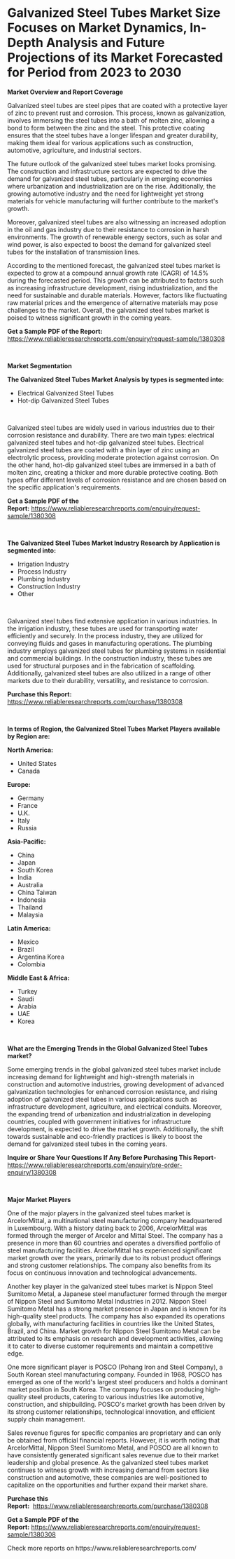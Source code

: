 <p><h1>Galvanized Steel Tubes Market Size Focuses on Market Dynamics, In-Depth Analysis and Future Projections of its Market Forecasted for Period from 2023 to 2030</h1></p><p><strong>Market Overview and Report Coverage</strong></p>
<p><p>Galvanized steel tubes are steel pipes that are coated with a protective layer of zinc to prevent rust and corrosion. This process, known as galvanization, involves immersing the steel tubes into a bath of molten zinc, allowing a bond to form between the zinc and the steel. This protective coating ensures that the steel tubes have a longer lifespan and greater durability, making them ideal for various applications such as construction, automotive, agriculture, and industrial sectors.</p><p>The future outlook of the galvanized steel tubes market looks promising. The construction and infrastructure sectors are expected to drive the demand for galvanized steel tubes, particularly in emerging economies where urbanization and industrialization are on the rise. Additionally, the growing automotive industry and the need for lightweight yet strong materials for vehicle manufacturing will further contribute to the market's growth.</p><p>Moreover, galvanized steel tubes are also witnessing an increased adoption in the oil and gas industry due to their resistance to corrosion in harsh environments. The growth of renewable energy sectors, such as solar and wind power, is also expected to boost the demand for galvanized steel tubes for the installation of transmission lines.</p><p>According to the mentioned forecast, the galvanized steel tubes market is expected to grow at a compound annual growth rate (CAGR) of 14.5% during the forecasted period. This growth can be attributed to factors such as increasing infrastructure development, rising industrialization, and the need for sustainable and durable materials. However, factors like fluctuating raw material prices and the emergence of alternative materials may pose challenges to the market. Overall, the galvanized steel tubes market is poised to witness significant growth in the coming years.</p></p>
<p><strong>Get a Sample PDF of the Report:</strong> <a href="https://www.reliableresearchreports.com/enquiry/request-sample/1380308">https://www.reliableresearchreports.com/enquiry/request-sample/1380308</a></p>
<p>&nbsp;</p>
<p><strong>Market Segmentation</strong></p>
<p><strong>The Galvanized Steel Tubes Market Analysis by types is segmented into:</strong></p>
<p><ul><li>Electrical Galvanized Steel Tubes</li><li>Hot-dip Galvanized Steel Tubes</li></ul></p>
<p>&nbsp;</p>
<p><p>Galvanized steel tubes are widely used in various industries due to their corrosion resistance and durability. There are two main types: electrical galvanized steel tubes and hot-dip galvanized steel tubes. Electrical galvanized steel tubes are coated with a thin layer of zinc using an electrolytic process, providing moderate protection against corrosion. On the other hand, hot-dip galvanized steel tubes are immersed in a bath of molten zinc, creating a thicker and more durable protective coating. Both types offer different levels of corrosion resistance and are chosen based on the specific application's requirements.</p></p>
<p><strong>Get a Sample PDF of the Report:</strong>&nbsp;<a href="https://www.reliableresearchreports.com/enquiry/request-sample/1380308">https://www.reliableresearchreports.com/enquiry/request-sample/1380308</a></p>
<p>&nbsp;</p>
<p><strong>The Galvanized Steel Tubes Market Industry Research by Application is segmented into:</strong></p>
<p><ul><li>Irrigation Industry</li><li>Process Industry</li><li>Plumbing Industry</li><li>Construction Industry</li><li>Other</li></ul></p>
<p>&nbsp;</p>
<p><p>Galvanized steel tubes find extensive application in various industries. In the irrigation industry, these tubes are used for transporting water efficiently and securely. In the process industry, they are utilized for conveying fluids and gases in manufacturing operations. The plumbing industry employs galvanized steel tubes for plumbing systems in residential and commercial buildings. In the construction industry, these tubes are used for structural purposes and in the fabrication of scaffolding. Additionally, galvanized steel tubes are also utilized in a range of other markets due to their durability, versatility, and resistance to corrosion.</p></p>
<p><strong>Purchase this Report:</strong>&nbsp; <a href="https://www.reliableresearchreports.com/purchase/1380308">https://www.reliableresearchreports.com/purchase/1380308</a></p>
<p>&nbsp;</p>
<p><strong>In terms of Region, the Galvanized Steel Tubes Market Players available by Region are:</strong></p>
<p>
    <p> <strong> North America: </strong>
        <ul>
            <li>United States</li>
            <li>Canada</li>
        </ul>
        </p> 
    <p> <strong> Europe: </strong>
        <ul>
            <li>Germany</li>
            <li>France</li>
            <li>U.K.</li>
            <li>Italy</li>
            <li>Russia</li>
        </ul>
        </p> 
    <p> <strong> Asia-Pacific: </strong>
        <ul>
            <li>China</li>
            <li>Japan</li>
            <li>South Korea</li>
            <li>India</li>
            <li>Australia</li>
            <li>China Taiwan</li>
            <li>Indonesia</li>
            <li>Thailand</li>
            <li>Malaysia</li>
        </ul>
        </p> 
    <p> <strong> Latin America: </strong>
        <ul>
            <li>Mexico</li>
            <li>Brazil</li>
            <li>Argentina Korea</li>
            <li>Colombia</li>
        </ul>
        </p> 
    <p> <strong> Middle East & Africa: </strong>
        <ul>
            <li>Turkey</li>
            <li>Saudi</li>
            <li>Arabia</li>
            <li>UAE</li>
            <li>Korea</li>
        </ul>
    </p>
    </p>
<p>&nbsp;</p>
<p><strong>What are the Emerging Trends in the Global Galvanized Steel Tubes market?</strong></p>
<p><p>Some emerging trends in the global galvanized steel tubes market include increasing demand for lightweight and high-strength materials in construction and automotive industries, growing development of advanced galvanization technologies for enhanced corrosion resistance, and rising adoption of galvanized steel tubes in various applications such as infrastructure development, agriculture, and electrical conduits. Moreover, the expanding trend of urbanization and industrialization in developing countries, coupled with government initiatives for infrastructure development, is expected to drive the market growth. Additionally, the shift towards sustainable and eco-friendly practices is likely to boost the demand for galvanized steel tubes in the coming years.</p></p>
<p><strong>Inquire or Share Your Questions If Any Before Purchasing This Report</strong>- <a href="https://www.reliableresearchreports.com/enquiry/pre-order-enquiry/1380308">https://www.reliableresearchreports.com/enquiry/pre-order-enquiry/1380308</a></p>
<p>&nbsp;</p>
<p><strong>Major Market Players</strong></p>
<p><p>One of the major players in the galvanized steel tubes market is ArcelorMittal, a multinational steel manufacturing company headquartered in Luxembourg. With a history dating back to 2006, ArcelorMittal was formed through the merger of Arcelor and Mittal Steel. The company has a presence in more than 60 countries and operates a diversified portfolio of steel manufacturing facilities. ArcelorMittal has experienced significant market growth over the years, primarily due to its robust product offerings and strong customer relationships. The company also benefits from its focus on continuous innovation and technological advancements. </p><p>Another key player in the galvanized steel tubes market is Nippon Steel Sumitomo Metal, a Japanese steel manufacturer formed through the merger of Nippon Steel and Sumitomo Metal Industries in 2012. Nippon Steel Sumitomo Metal has a strong market presence in Japan and is known for its high-quality steel products. The company has also expanded its operations globally, with manufacturing facilities in countries like the United States, Brazil, and China. Market growth for Nippon Steel Sumitomo Metal can be attributed to its emphasis on research and development activities, allowing it to cater to diverse customer requirements and maintain a competitive edge.</p><p>One more significant player is POSCO (Pohang Iron and Steel Company), a South Korean steel manufacturing company. Founded in 1968, POSCO has emerged as one of the world's largest steel producers and holds a dominant market position in South Korea. The company focuses on producing high-quality steel products, catering to various industries like automotive, construction, and shipbuilding. POSCO's market growth has been driven by its strong customer relationships, technological innovation, and efficient supply chain management.</p><p>Sales revenue figures for specific companies are proprietary and can only be obtained from official financial reports. However, it is worth noting that ArcelorMittal, Nippon Steel Sumitomo Metal, and POSCO are all known to have consistently generated significant sales revenue due to their market leadership and global presence. As the galvanized steel tubes market continues to witness growth with increasing demand from sectors like construction and automotive, these companies are well-positioned to capitalize on the opportunities and further expand their market share.</p></p>
<p><strong>Purchase this Report:</strong>&nbsp;&nbsp;<a href="https://www.reliableresearchreports.com/purchase/1380308">https://www.reliableresearchreports.com/purchase/1380308</a></p>
<p></p>
<p><strong>Get a Sample PDF of the Report:</strong>&nbsp;<a href="https://www.reliableresearchreports.com/enquiry/request-sample/1380308">https://www.reliableresearchreports.com/enquiry/request-sample/1380308</a></p>
<p>Check more reports on https://www.reliableresearchreports.com/</p>
